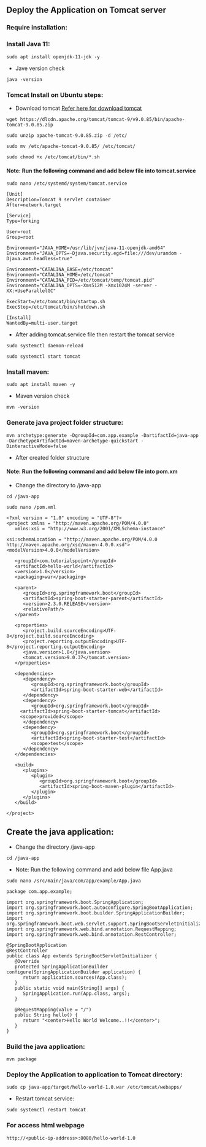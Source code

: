 ## Deploy the Application on Tomcat server

### Require installation:

### Install Java 11:

```
sudo apt install openjdk-11-jdk -y
```
* Jave version check
```
java -version
```

### Tomcat Install on Ubuntu steps:

* Download tomcat 
[Refer here for download tomcat](https://tomcat.apache.org/download-90.cgi)
```
wget https://dlcdn.apache.org/tomcat/tomcat-9/v9.0.85/bin/apache-tomcat-9.0.85.zip
```

```
sudo unzip apache-tomcat-9.0.85.zip -d /etc/

sudo mv /etc/apache-tomcat-9.0.85/ /etc/tomcat/ 

sudo chmod +x /etc/tomcat/bin/*.sh
```



####  Note: Run the following command and add below file into tomcat.service

```
sudo nano /etc/systemd/system/tomcat.service
```

```
[Unit]
Description=Tomcat 9 servlet container
After=network.target

[Service]
Type=forking

User=root
Group=root

Environment="JAVA_HOME=/usr/lib/jvm/java-11-openjdk-amd64"
Environment="JAVA_OPTS=-Djava.security.egd=file:///dev/urandom -Djava.awt.headless=true"

Environment="CATALINA_BASE=/etc/tomcat"
Environment="CATALINA_HOME=/etc/tomcat"
Environment="CATALINA_PID=/etc/tomcat/temp/tomcat.pid"
Environment="CATALINA_OPTS=-Xms512M -Xmx1024M -server -XX:+UseParallelGC"

ExecStart=/etc/tomcat/bin/startup.sh
ExecStop=/etc/tomcat/bin/shutdown.sh

[Install]
WantedBy=multi-user.target
```

* After adding tomcat.service file then restart the tomcat service
```
sudo systemctl daemon-reload

sudo systemctl start tomcat
```

### Install maven:

```
sudo apt install maven -y
```

* Maven version check
```
mvn -version
```

### Generate java project folder structure:

```
mvn archetype:generate -DgroupId=com.app.example -DartifactId=java-app -DarchetypeArtifactId=maven-archetype-quickstart -DinteractiveMode=false
```

* After created folder structure



####  Note: Run the following command and add below file into pom.xm

* Change the directory to /java-app
```
cd /java-app
```


```
sudo nano /pom.xml
```

```
<?xml version = "1.0" encoding = "UTF-8"?>
<project xmlns = "http://maven.apache.org/POM/4.0.0" 
   xmlns:xsi = "http://www.w3.org/2001/XMLSchema-instance"

xsi:schemaLocation = "http://maven.apache.org/POM/4.0.0 http://maven.apache.org/xsd/maven-4.0.0.xsd">
<modelVersion>4.0.0</modelVersion>

   <groupId>com.tutorialspoint</groupId>
   <artifactId>hello-world</artifactId>
   <version>1.0</version>
   <packaging>war</packaging>
   
   <parent>
      <groupId>org.springframework.boot</groupId>
      <artifactId>spring-boot-starter-parent</artifactId>
      <version>2.3.0.RELEASE</version>
      <relativePath/> 
   </parent>

   <properties>
      <project.build.sourceEncoding>UTF-8</project.build.sourceEncoding>
      <project.reporting.outputEncoding>UTF-8</project.reporting.outputEncoding>
      <java.version>1.8</java.version>
      <tomcat.version>9.0.37</tomcat.version>
   </properties>

   <dependencies>
      <dependency>
         <groupId>org.springframework.boot</groupId>
         <artifactId>spring-boot-starter-web</artifactId>
      </dependency>
      <dependency>  
         <groupId>org.springframework.boot</groupId>  
	 <artifactId>spring-boot-starter-tomcat</artifactId>  
	 <scope>provided</scope>  
      </dependency>   
      <dependency>
         <groupId>org.springframework.boot</groupId>
         <artifactId>spring-boot-starter-test</artifactId>
         <scope>test</scope>
      </dependency>
   </dependencies>

   <build>
      <plugins>
         <plugin>
            <groupId>org.springframework.boot</groupId>
            <artifactId>spring-boot-maven-plugin</artifactId>
         </plugin>
      </plugins>
   </build>
   
</project>
```

## Create the java application: 

* Change the directory /java-app
```
cd /java-app
```


* Note: Run the following command and add below file App.java

```
sudo nano /src/main/java/com/app/example/App.java
```

```
package com.app.example;

import org.springframework.boot.SpringApplication;
import org.springframework.boot.autoconfigure.SpringBootApplication;
import org.springframework.boot.builder.SpringApplicationBuilder;
import org.springframework.boot.web.servlet.support.SpringBootServletInitializer;
import org.springframework.web.bind.annotation.RequestMapping;
import org.springframework.web.bind.annotation.RestController;

@SpringBootApplication
@RestController
public class App extends SpringBootServletInitializer {
   @Override
   protected SpringApplicationBuilder configure(SpringApplicationBuilder application) {
      return application.sources(App.class);
   }
   public static void main(String[] args) {
      SpringApplication.run(App.class, args);
   }

   @RequestMapping(value = "/")
   public String hello() {
      return "<center>Hello World Welcome..!!</center>";
   }
}
```

### Build the java application:

```
mvn package
```

### Deploy the Application to application to Tomcat directory:

```
sudo cp java-app/target/hello-world-1.0.war /etc/tomcat/webapps/
```

* Restart tomcat service:
```
sudo systemctl restart tomcat
```

### For access html webpage

```
http://<public-ip-address>:8080/hello-world-1.0
```